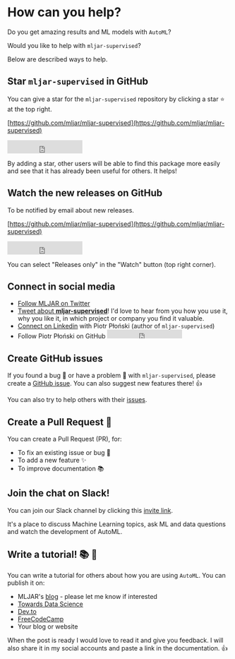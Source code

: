 # How can you help?

Do you get amazing results and ML models with `AutoML`?

Would you like to help with `mljar-supervised`?

Below are described ways to help.


## Star `mljar-supervised` in GitHub

You can give a star for the `mljar-supervised` repository by clicking a star :star: at the top right.

[https://github.com/mljar/mljar-supervised](https://github.com/mljar/mljar-supervised)

<iframe src="https://ghbtns.com/github-btn.html?user=mljar&repo=mljar-supervised&type=star&count=true&size=large" frameborder="0" scrolling="0" width="170" height="30" title="GitHub"></iframe>

By adding a star, other users will be able to find this package more easily and see that it has already been useful for others. It helps!

## Watch the new releases on GitHub

To be notified by email about new releases.

[https://github.com/mljar/mljar-supervised](https://github.com/mljar/mljar-supervised)

<iframe src="https://ghbtns.com/github-btn.html?user=mljar&repo=mljar-supervised&type=watch&count=true&size=large&v=2" frameborder="0" scrolling="0" width="170" height="30" title="GitHub"></iframe>

You can select "Releases only" in the "Watch" button (top right corner).

## Connect in social media

- [Follow MLJAR on Twitter](https://twitter.com/MLJARofficial)
- <a href="https://twitter.com/compose/tweet?text=I'm loving mljar-supervised because... https://github.com/mljar/mljar-supervised cc @MLJARofficial" class="external-link" target="_blank">Tweet about **mljar-supervised**</a>! I'd love to hear from you how you use it, why you like it, in which project or company you find it valuable.
- [Connect on Linkedin](https://www.linkedin.com/in/piotr-plonski-mljar/) with Piotr Płoński (author of `mljar-supervised`)
- Follow Piotr Płoński on GitHub <iframe src="https://ghbtns.com/github-btn.html?user=pplonski&type=follow&count=true" frameborder="0" scrolling="0" width="170" height="20" title="GitHub"></iframe>

## Create GitHub issues

If you found a bug :bug: or have a problem :construction: with `mljar-supervised`, please create a [GitHub issue](https://github.com/mljar/mljar-supervised/issues/new). You can also suggest new features there! :+1:

You can also try to help others with their [issues](https://github.com/mljar/mljar-supervised/issues).

## Create a Pull Request :rocket:

You can create a Pull Request (PR), for:

* To fix an existing issue or bug :bug:
* To add a new feature :sparkles:
* To improve documentation :books:

## Join the chat on Slack!

You can join our Slack channel by clicking this [invite link](https://mljar-supervised.slack.com/join/shared_invite/zt-gkhfsvhw-H6LMKxxV5adeTmn9V7nbZw#/).

It's a place to discuss Machine Learning topics, ask ML and data questions and watch the development of AutoML.

## Write a tutorial! :books: :book:

You can write a tutorial for others about how you are using `AutoML`. You can publish it on:

- MLJAR's [blog](https://mljar.com/blog) - please let me know if interested
- [Towards Data Science](https://towardsdatascience.com/)
- [Dev.to](https://dev.to/)
- [FreeCodeCamp](https://www.freecodecamp.org)
- Your blog or website

When the post is ready I would love to read it and give you feedback. I will also share it in my social accounts and paste a link in the documentation. :+1:

